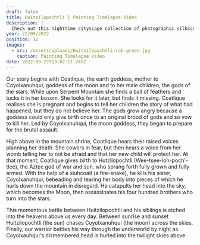 ```yaml
---
draft: false
title: Huitzilopochtli | Painting Timelapse Video
description: |
  Check out this nighttime cityscape collection of photographic silkscreen prints I made in collaboration with @noealzii.
year: 22/09/2022
position: 12
images:
  - src: /assets/uploads/Huitzilopochtli-rob-green.jpg
    caption: Painting Timelapse Video              
date: 2022-09-22T13:02:11.245Z
---
```


<div class="video-container">

<div  class="" id="VideoPlayer">
<script async src="https://www.youtube.com/iframe_api"></script>
     <script>
                 function onYouTubeIframeAPIReady() {
                  var player;
                  player = new YT.Player('VideoPlayer', {
                    videoId: 'A2vJaYiHVNY', // YouTube Video ID
                    width: 560,               // Player width (in px)
                    height: 400,              // Player height (in px)
                    playerVars: {
                      autoplay: 0,        // Auto-play the video on load
                      controls: 1,        // Show pause/play buttons in player
                      showinfo: 0,        // Hide the video title
                      modestbranding: 1,  // Hide the Youtube Logo
                      loop: 5,            // Run the video in a loop
                      fs: 0,              // Hide the full screen button
                      cc_load_policy: 0, // Hide closed captions
                      iv_load_policy: 3,  // Hide the Video Annotations
                      autohide: 0         // Hide video controls when playing
                    },
                    events: {
                      onReady: function(e) {
                        e.target.mute();
                      }
                    }
                  });
                 }

   </script>
</div> 
</div>

Our story begins with Coatlique, the earth goddess, mother to Coyolxanuhqui, goddess of the moon and to her male children, the gods of the stars. While upon Serpent Mountain she finds a ball of feathers and tucks it in her bosom. She looks for it later, but finds it missing. Coatlique realises she is pregnant and begins to tell her children the story of what had happened, but they do not believe her. The gods grow angry because a goddess could only give birth once to an original brood of gods and so vow to kill her. Led by Coyolxanuhqui, the moon goddess, they began to prepare for the brutal assault.

High above in the mountain shrine, Coatlique hears their raised voices planning her death. She cowers in fear, but then hears a voice from her womb telling her to not be afraid and that her new child will protect her. At that moment, Coatlique gives birth to Hutzilopochtli (Wee-tsee-loh-poch'-tlee), the Aztec god of war and sun, who sprang forth fully grown and fully armed. With the help of a xiuhcoatl (a fire-snake), he kills his sister, Coyolxanuhqui, beheading and tearing her body into pieces of which he hurls down the mountain in disregard. He catapults her head into the sky, which becomes the Moon, then assassinates his four hundred brothers who turn into the stars.

This momentous battle between Huitzilopochtli and his siblings is etched into the heavens above us every day. Between sunrise and sunset Huitzilopochtli (the sun) chases Coyolxanuhqui (the moon) across the skies. Finally, our warrior battles his way through the underworld by night as Coyolxauhqui's dismembered head is hurled into the twilight skies above.